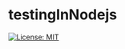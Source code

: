 # testingInNodejs
[![License: MIT](https://img.shields.io/badge/License-MIT-yellow.svg)](https://opensource.org/licenses/MIT)
